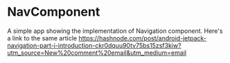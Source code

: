# NavComponent
A simple app showing the implementation of Navigation component.
Here's a link to the same article
https://hashnode.com/post/android-jetpack-navigation-part-i-introduction-ckr0dquu90tv75bs15zsf3kiw?utm_source=New%20comment%20email&utm_medium=email

